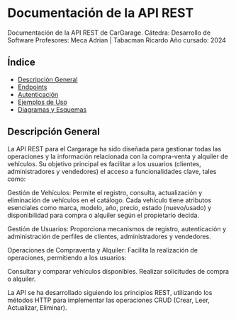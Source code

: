# Documentación de la API REST

Documentación de la API REST de CarGarage.
Cátedra: Desarrollo de Software
Profesores: Meca Adrian | Tabacman Ricardo
Año cursado: 2024

## Índice
- [Descripción General](#descripción-general)
- [Endpoints](./endpoints.md)
- [Autenticación](./autenticacion.md)
- [Ejemplos de Uso](./ejemplos.md)
- [Diagramas y Esquemas](./diagramas.md)

## Descripción General
La API REST para el Cargarage ha sido diseñada para gestionar todas las operaciones y la información relacionada con la compra-venta y alquiler de vehículos. Su objetivo principal es facilitar a los usuarios (clientes, administradores y vendedores) el acceso a funcionalidades clave, tales como:

Gestión de Vehículos:
Permite el registro, consulta, actualización y eliminación de vehículos en el catálogo. Cada vehículo tiene atributos esenciales como marca, modelo, año, precio, estado (nuevo/usado) y disponibilidad para compra o alquiler según el propietario decida.

Gestión de Usuarios:
Proporciona mecanismos de registro, autenticación y administración de perfiles de clientes, administradores y vendedores.

Operaciones de Compraventa y Alquiler:
Facilita la realización de operaciones, permitiendo a los usuarios:

Consultar y comparar vehículos disponibles.
Realizar solicitudes de compra o alquiler.

La API se ha desarrollado siguiendo los principios REST, utilizando los métodos HTTP para implementar las operaciones CRUD (Crear, Leer, Actualizar, Eliminar). 